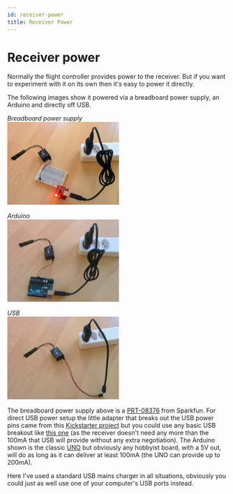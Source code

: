 ```yaml
---
id: receiver-power
title: Receiver Power
---
```


Receiver power
==============

Normally the flight controller provides power to the receiver. But if you want to experiment with it on its own then it's easy to power it directly.

The following images show it powered via a breadboard power supply, an Arduino and directly off USB.

_Breadboard power supply_  
<img width="256" src="assets/images/receiver-power/breadboard.jpg">

_Arduino_  
<img width="256" src="assets/images/receiver-power/arduino.jpg">

_USB_  
<img width="256" src="assets/images/receiver-power/usb.jpg">

The breadboard power supply above is a [PRT-08376](https://www.sparkfun.com/products/8376) from Sparkfun. For direct USB power setup the little adapter that breaks out the USB power pins came from this [Kickstarter project](https://www.kickstarter.com/projects/252587878/the-worlds-smallest-tiny-breadboard-power-supply-u) but you could use any basic USB breakout like [this one](https://www.adafruit.com/product/1833) (as the receiver doesn't need any more than the 100mA that USB will provide without any extra negotiation). The Arduino shown is the classic [UNO](https://www.arduino.cc/en/Main/ArduinoBoardUno) but obviously any hobbyist board, with a 5V out, will do as long as it can deliver at least 100mA (the UNO can provide up to 200mA).

Here I've used a standard USB mains charger in all situations, obviously you could just as well use one of your computer's USB ports instead.
